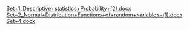 [Set+1_Descriptive+statistics+Probability+(2).docx](https://github.com/megh-2/assignment-2-stats/files/13855892/Set%2B1_Descriptive%2Bstatistics%2BProbability%2B.2.docx)
[Set+2_Normal+Distribution+Functions+of+random+variables+(1).docx](https://github.com/megh-2/assignment-2-stats/files/13855895/Set%2B2_Normal%2BDistribution%2BFunctions%2Bof%2Brandom%2Bvariables%2B.1.docx)
[Set+4.docx](https://github.com/megh-2/assignment-2-stats/files/13855897/Set%2B4.docx)
